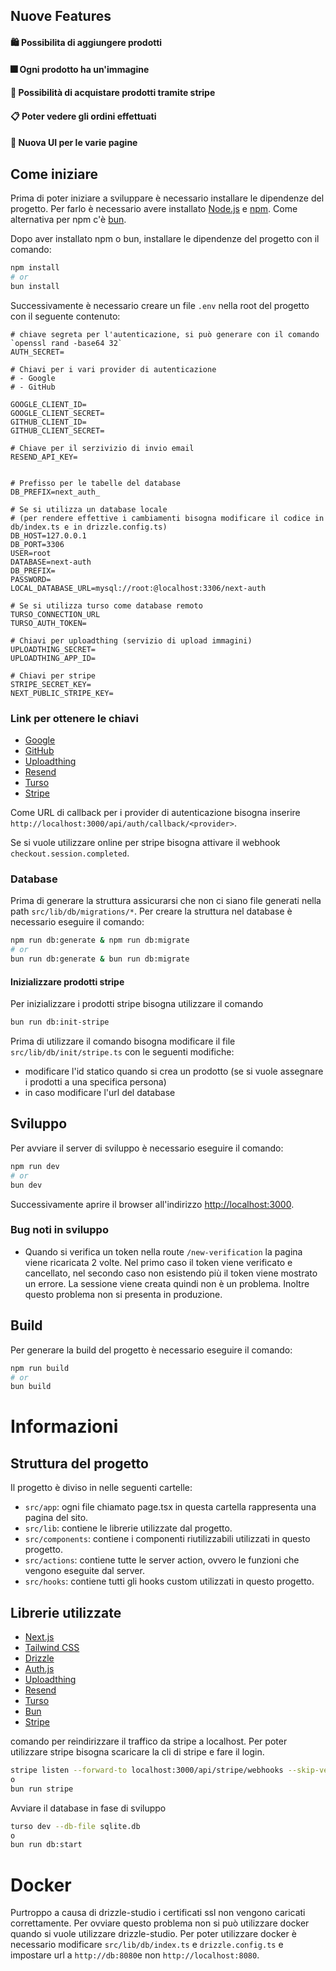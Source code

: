 ## Nuove Features
#### 🛍 Possibilita di aggiungere prodotti 
#### 🎆 Ogni prodotto ha un'immagine 
#### 💸 Possibilità di acquistare prodotti tramite stripe
#### 📋 Poter vedere gli ordini effettuati
#### 🎉 Nuova UI per le varie pagine

## Come iniziare

Prima di poter iniziare a sviluppare è necessario installare le dipendenze del progetto. Per farlo è necessario avere installato [Node.js](https://nodejs.org/en/) e [npm](https://www.npmjs.com/).
Come alternativa per npm c'è [bun](https://bun.sh/).

Dopo aver installato npm o bun, installare le dipendenze del progetto con il comando:
```bash
npm install
# or
bun install
```

Successivamente è necessario creare un file `.env` nella root del progetto con il seguente contenuto:
```.dotenv
# chiave segreta per l'autenticazione, si può generare con il comando `openssl rand -base64 32`
AUTH_SECRET=

# Chiavi per i vari provider di autenticazione
# - Google
# - GitHub

GOOGLE_CLIENT_ID=
GOOGLE_CLIENT_SECRET=
GITHUB_CLIENT_ID=
GITHUB_CLIENT_SECRET=

# Chiave per il serzivizio di invio email
RESEND_API_KEY=


# Prefisso per le tabelle del database
DB_PREFIX=next_auth_

# Se si utilizza un database locale
# (per rendere effettive i cambiamenti bisogna modificare il codice in db/index.ts e in drizzle.config.ts)
DB_HOST=127.0.0.1
DB_PORT=3306
USER=root
DATABASE=next-auth
DB_PREFIX=
PASSWORD=
LOCAL_DATABASE_URL=mysql://root:@localhost:3306/next-auth

# Se si utilizza turso come database remoto
TURSO_CONNECTION_URL
TURSO_AUTH_TOKEN=

# Chiavi per uploadthing (servizio di upload immagini)
UPLOADTHING_SECRET=
UPLOADTHING_APP_ID=

# Chiavi per stripe
STRIPE_SECRET_KEY=
NEXT_PUBLIC_STRIPE_KEY=
```

### Link per ottenere le chiavi
- [Google](https://console.cloud.google.com/)
- [GitHub](https://github.com/settings/apps)
- [Uploadthing](https://uploadthing.com/)
- [Resend](https://resend.com/)
- [Turso](https://turso.tech/)
- [Stripe](https://docs.stripe.com/keys)

Come URL di callback per i provider di autenticazione bisogna inserire `http://localhost:3000/api/auth/callback/<provider>`.

Se si vuole utilizzare online per stripe bisogna attivare il webhook `checkout.session.completed`.

### Database
Prima di generare la struttura assicurarsi che non ci siano file generati nella path `src/lib/db/migrations/*`.
Per creare la struttura nel database è necessario eseguire il comando:
```bash
npm run db:generate & npm run db:migrate
# or
bun run db:generate & bun run db:migrate
```

#### Inizializzare prodotti stripe
Per inizializzare i prodotti stripe bisogna utilizzare il comando 
```bash
bun run db:init-stripe
```
Prima di utilizzare il comando bisogna modificare il file `src/lib/db/init/stripe.ts` con le seguenti modifiche:
- modificare l'id statico quando si crea un prodotto (se si vuole assegnare i prodotti a una specifica persona)
- in caso modificare l'url del database


## Sviluppo
Per avviare il server di sviluppo è necessario eseguire il comando:
```bash
npm run dev
# or
bun dev
```
Successivamente aprire il browser all'indirizzo [http://localhost:3000](http://localhost:3000).

### Bug noti in sviluppo
- Quando si verifica un token nella route `/new-verification` la pagina viene ricaricata 2 volte. Nel primo caso il token viene verificato e cancellato, nel secondo caso non esistendo più il token viene mostrato un errore. La sessione viene creata quindi non è un problema. Inoltre questo problema non si presenta in produzione.


## Build
Per generare la build del progetto è necessario eseguire il comando:
```bash
npm run build
# or
bun build
```
# Informazioni
## Struttura del progetto
Il progetto è diviso in nelle seguenti cartelle:
- `src/app`: ogni file chiamato page.tsx in questa cartella rappresenta una pagina del sito.
- `src/lib`: contiene le librerie utilizzate dal progetto.
- `src/components`: contiene i componenti riutilizzabili utilizzati in questo progetto.
- `src/actions`: contiene tutte le server action, ovvero le funzioni che vengono eseguite dal server.
- `src/hooks`: contiene tutti gli hooks custom utilizzati in questo progetto.

## Librerie utilizzate
- [Next.js](https://nextjs.org/)
- [Tailwind CSS](https://tailwindcss.com/)
- [Drizzle](https://orm.drizzle.team/)
- [Auth.js](https://authjs.dev/)
- [Uploadthing](https://uploadthing.com/)
- [Resend](https://resend.com/)
- [Turso](https://turso.tech/)
- [Bun](https://bun.sh/)
- [Stripe](https://stripe.com/)

comando per reindirizzare il traffico da stripe a localhost. Per poter utilizzare stripe bisogna scaricare la cli di stripe e fare il login.
```bash
stripe listen --forward-to localhost:3000/api/stripe/webhooks --skip-verify
o
bun run stripe
```

Avviare il database in fase di sviluppo
```bash
turso dev --db-file sqlite.db
o
bun run db:start
```

# Docker
Purtroppo a causa di drizzle-studio i certificati ssl non vengono caricati correttamente. Per ovviare questo problema non si può utilizzare docker quando si vuole utilizzare drizzle-studio.
Per poter utilizzare docker è necessario modificare `src/lib/db/index.ts` e `drizzle.config.ts` e impostare url a `http://db:8080`e non `http://localhost:8080`.
